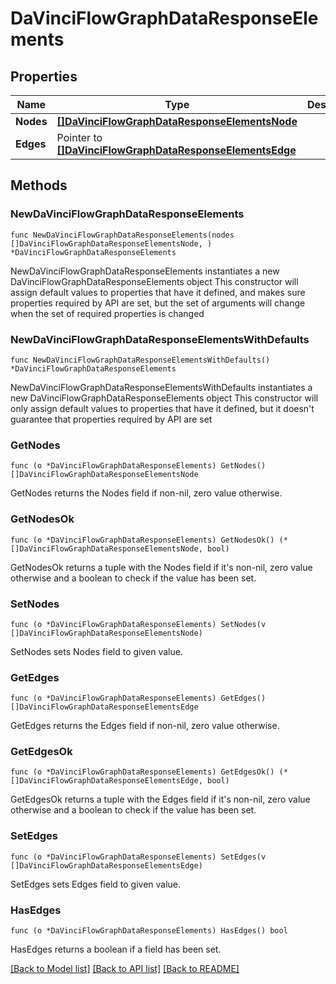 # DaVinciFlowGraphDataResponseElements

## Properties

Name | Type | Description | Notes
------------ | ------------- | ------------- | -------------
**Nodes** | [**[]DaVinciFlowGraphDataResponseElementsNode**](DaVinciFlowGraphDataResponseElementsNode.md) |  | 
**Edges** | Pointer to [**[]DaVinciFlowGraphDataResponseElementsEdge**](DaVinciFlowGraphDataResponseElementsEdge.md) |  | [optional] 

## Methods

### NewDaVinciFlowGraphDataResponseElements

`func NewDaVinciFlowGraphDataResponseElements(nodes []DaVinciFlowGraphDataResponseElementsNode, ) *DaVinciFlowGraphDataResponseElements`

NewDaVinciFlowGraphDataResponseElements instantiates a new DaVinciFlowGraphDataResponseElements object
This constructor will assign default values to properties that have it defined,
and makes sure properties required by API are set, but the set of arguments
will change when the set of required properties is changed

### NewDaVinciFlowGraphDataResponseElementsWithDefaults

`func NewDaVinciFlowGraphDataResponseElementsWithDefaults() *DaVinciFlowGraphDataResponseElements`

NewDaVinciFlowGraphDataResponseElementsWithDefaults instantiates a new DaVinciFlowGraphDataResponseElements object
This constructor will only assign default values to properties that have it defined,
but it doesn't guarantee that properties required by API are set

### GetNodes

`func (o *DaVinciFlowGraphDataResponseElements) GetNodes() []DaVinciFlowGraphDataResponseElementsNode`

GetNodes returns the Nodes field if non-nil, zero value otherwise.

### GetNodesOk

`func (o *DaVinciFlowGraphDataResponseElements) GetNodesOk() (*[]DaVinciFlowGraphDataResponseElementsNode, bool)`

GetNodesOk returns a tuple with the Nodes field if it's non-nil, zero value otherwise
and a boolean to check if the value has been set.

### SetNodes

`func (o *DaVinciFlowGraphDataResponseElements) SetNodes(v []DaVinciFlowGraphDataResponseElementsNode)`

SetNodes sets Nodes field to given value.


### GetEdges

`func (o *DaVinciFlowGraphDataResponseElements) GetEdges() []DaVinciFlowGraphDataResponseElementsEdge`

GetEdges returns the Edges field if non-nil, zero value otherwise.

### GetEdgesOk

`func (o *DaVinciFlowGraphDataResponseElements) GetEdgesOk() (*[]DaVinciFlowGraphDataResponseElementsEdge, bool)`

GetEdgesOk returns a tuple with the Edges field if it's non-nil, zero value otherwise
and a boolean to check if the value has been set.

### SetEdges

`func (o *DaVinciFlowGraphDataResponseElements) SetEdges(v []DaVinciFlowGraphDataResponseElementsEdge)`

SetEdges sets Edges field to given value.

### HasEdges

`func (o *DaVinciFlowGraphDataResponseElements) HasEdges() bool`

HasEdges returns a boolean if a field has been set.


[[Back to Model list]](../README.md#documentation-for-models) [[Back to API list]](../README.md#documentation-for-api-endpoints) [[Back to README]](../README.md)


